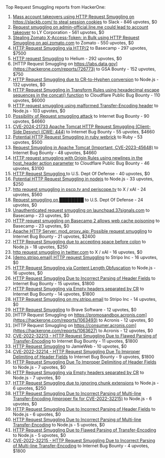 Top Request Smuggling reports from HackerOne:

1. [Mass account takeovers using HTTP Request Smuggling on https://slackb.com/ to steal session cookies](https://hackerone.com/reports/737140) to Slack - 846 upvotes, $0
2. [Request smuggling on admin-official.line.me could lead to account takeover](https://hackerone.com/reports/740037) to LY Corporation - 561 upvotes, $0
3. [Stealing Zomato X-Access-Token: in Bulk using HTTP Request Smuggling on api.zomato.com](https://hackerone.com/reports/771666) to Zomato - 550 upvotes, $0
4. [HTTP Request Smuggling via HTTP/2](https://hackerone.com/reports/1211724) to Basecamp - 297 upvotes, $7500
5. [HTTP request Smuggling](https://hackerone.com/reports/867952) to Helium - 292 upvotes, $0
6. [HTTP Request Smuggling on https://labs.data.gov](https://hackerone.com/reports/726773) to GSA Bounty - 152 upvotes, $750
7. [HTTP Request Smuggling due to CR-to-Hyphen conversion](https://hackerone.com/reports/922597) to Node.js - 132 upvotes, $0
8. [HTTP Request Smuggling in Transform Rules using hexadecimal escape sequences in the concat() function](https://hackerone.com/reports/1478633) to Cloudflare Public Bug Bounty - 110 upvotes, $6000
9. [HTTP request smuggling using malformed Transfer-Encoding header](https://hackerone.com/reports/735748) to Node.js - 103 upvotes, $0
10. [Possibility of Request smuggling attack](https://hackerone.com/reports/2280391) to Internet Bug Bounty - 90 upvotes, $4660
11. [CVE-2024-21733 Apache Tomcat HTTP Request Smuggling (Client- Side Desync) (CWE: 444)](https://hackerone.com/reports/2327341) to Internet Bug Bounty - 55 upvotes, $4660
12. [Potential HTTP Request Smuggling in ruby webrick](https://hackerone.com/reports/965267) to Ruby - 53 upvotes, $500
13. [Request Smuggling in Apache Tomcat (Important, CVE-2023-45648)](https://hackerone.com/reports/2299692) to Internet Bug Bounty - 48 upvotes, $4660
14. [HTTP request smuggling with Origin Rules using newlines in the host_header action parameter](https://hackerone.com/reports/1575912) to Cloudflare Public Bug Bounty - 46 upvotes, $3100
15. [HTTP Request Smuggling ](https://hackerone.com/reports/1120982) to U.S. Dept Of Defense - 40 upvotes, $0
16. [Potential HTTP Request Smuggling in nodejs](https://hackerone.com/reports/1002188) to Node.js - 33 upvotes, $250
17. [http request smuggling in pscp.tv and periscope.tv](https://hackerone.com/reports/713285) to X / xAI - 24 upvotes, $560
18. [Request smuggling on ████████](https://hackerone.com/reports/526880) to U.S. Dept Of Defense - 24 upvotes, $0
19. [Unauthenticated request smuggling on launchpad.37signals.com](https://hackerone.com/reports/867577) to Basecamp - 23 upvotes, $0
20. [HTTP request smuggling on Basecamp 2 allows web cache poisoning](https://hackerone.com/reports/919175) to Basecamp - 23 upvotes, $0
21. [Apache HTTP Server: mod_proxy_ajp: Possible request smuggling](https://hackerone.com/reports/1594627) to Internet Bug Bounty - 21 upvotes, $2400
22. [HTTP Request Smuggling due to accepting space before colon](https://hackerone.com/reports/1238709) to Node.js - 18 upvotes, $250
23. [http request smuggling in  twitter.com](https://hackerone.com/reports/715996) to X / xAI - 16 upvotes, $0
24. [[demo.stripo.email] HTTP request Smuggling](https://hackerone.com/reports/1631228) to Stripo Inc - 16 upvotes, $0
25. [HTTP Request Smuggling via Content Length Obfuscation](https://hackerone.com/reports/2237099) to Node.js - 16 upvotes, $0
26. [HTTP Request Smuggling Due to Incorrect Parsing of Header Fields](https://hackerone.com/reports/1888760) to Internet Bug Bounty - 15 upvotes, $1800
27. [HTTP Request Smuggling via Empty headers separated by CR](https://hackerone.com/reports/2032842) to Internet Bug Bounty - 14 upvotes, $1800
28. [HTTP Request Smuggling on my.stripo.email](https://hackerone.com/reports/777651) to Stripo Inc - 14 upvotes, $0
29. [HTTP Request Smuggling](https://hackerone.com/reports/866382) to Brave Software - 12 upvotes, $0
30. [HTTP Request Smuggling on https://promosandbox.acronis.com](https://hackerone.com/reports/1063493) to Acronis - 12 upvotes, $0
31. [HTTP Request Smuggling on https://consumer.acronis.com](https://hackerone.com/reports/1063627) to Acronis - 12 upvotes, $0
32. [ CVE-2022-32213 - HTTP Request Smuggling Due to Flawed Parsing of Transfer-Encoding](https://hackerone.com/reports/1630668) to Internet Bug Bounty - 11 upvotes, $1800
33. [HTTP Request Smuggling](https://hackerone.com/reports/643225) to JamieWeb - 10 upvotes, $0
34. [CVE-2022-32214 - HTTP Request Smuggling Due To Improper Delimiting of Header Fields](https://hackerone.com/reports/1630669) to Internet Bug Bounty - 9 upvotes, $1800
35. [HTTP Request Smuggling Due To Improper Delimiting of Header Fields](https://hackerone.com/reports/1524692) to Node.js - 7 upvotes, $0
36. [HTTP Request Smuggling via Empty headers separated by CR](https://hackerone.com/reports/2001873) to Node.js - 7 upvotes, $0
37. [HTTP Request Smuggling due to ignoring chunk extensions](https://hackerone.com/reports/1238099) to Node.js - 6 upvotes, $250
38. [HTTP Request Smuggling Due to Incorrect Parsing of Multi-line Transfer-Encoding (improper fix for CVE-2022-32215)](https://hackerone.com/reports/1665156) to Node.js - 6 upvotes, $0
39. [HTTP Request Smuggling Due to Incorrect Parsing of Header Fields](https://hackerone.com/reports/1675191) to Node.js - 6 upvotes, $0
40. [HTTP Request Smuggling Due to Incorrect Parsing of Multi-line Transfer-Encoding](https://hackerone.com/reports/1501679) to Node.js - 5 upvotes, $0
41. [HTTP Request Smuggling Due to Flawed Parsing of Transfer-Encoding ](https://hackerone.com/reports/1524555) to Node.js - 5 upvotes, $0
42. [ CVE-2022-32215 - HTTP Request Smuggling Due to Incorrect Parsing of Multi-line Transfer-Encoding](https://hackerone.com/reports/1630667) to Internet Bug Bounty - 4 upvotes, $1800
